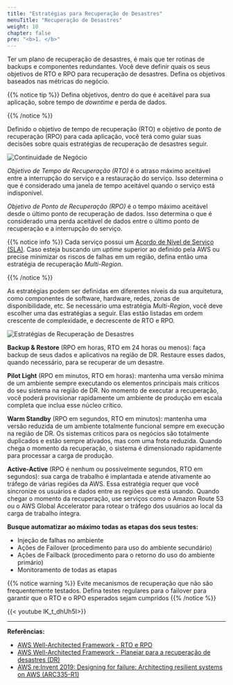 ```yaml
---
title: "Estratégias para Recuperação de Desastres"
menuTitle: "Recuperação de Desastres"
weight: 10
chapter: false
pre: "<b>1. </b>"
---
```


Ter um plano de recuperação de desastres, é mais que ter rotinas de backups e componentes redundantes. Você deve definir quais os seus objetivos de RTO e RPO para recuperação de desastres. Defina os objetivos baseados nas métricas do negócio.

{{% notice tip %}}
<i class="fas fa-lightbulb"></i>
Defina objetivos, dentro do que é aceitável para sua aplicação, sobre tempo de *downtime* e perda de dados.

{{% /notice %}}

Definido o objetivo de tempo de recuperação (RTO) e objetivo de ponto de recuperação (RPO) para cada aplicação, você terá como guiar suas decisões sobre quais estratégias de recuperação de desastres seguir.

![Continuidade de Negócio](/images/rto-rpo.png)

*Objetivo de Tempo de Recuperação (RTO)* é o atraso máximo aceitável entre a interrupção do serviço e a restauração do serviço. Isso determina o que é considerado uma janela de tempo aceitável quando o serviço está indisponível.

*Objetivo de Ponto de Recuperação (RPO)* é o tempo máximo aceitável desde o último ponto de recuperação de dados. Isso determina o que é considerado uma perda aceitável de dados entre o último ponto de recuperação e a interrupção do serviço.

{{% notice info %}}
<i class="fas fa-lightbulb"></i>
Cada serviço possui um [Acordo de Nível de Serviço (SLA)](https://aws.amazon.com/pt/legal/service-level-agreements/). Caso esteja buscando um *uptime* superior ao definido pela AWS ou precise minimizar os riscos de falhas em um região, defina então uma estratégia de recuperação *Multi-Region*.

{{% /notice %}}

As estratégias podem ser definidas em diferentes níveis da sua arquitetura, como componentes de software, hardware, redes, zonas de disponibilidade, etc. Se necessário uma estratégia *Multi-Region*, você deve escolher uma das estratégias a seguir. Elas estão listadas em ordem crescente de complexidade, e decrescente de RTO e RPO. 

![Estratégias de Recuperação de Desastres](/images/dr-multi-region.png)

**Backup & Restore** (RPO em horas, RTO em 24 horas ou menos): faça backup de seus dados e aplicativos na região de DR. Restaure esses dados, quando necessário, para se recuperar de um desastre.

**Pilot Light** (RPO em minutos, RTO em horas): mantenha uma versão mínima de um ambiente sempre executando os elementos principais mais críticos do seu sistema na região de DR. No momento de executar a recuperação, você poderá provisionar rapidamente um ambiente de produção em escala completa que inclua esse núcleo crítico.

**Warm Standby** (RPO em segundos, RTO em minutos): mantenha uma versão reduzida de um ambiente totalmente funcional sempre em execução na região de DR. Os sistemas críticos para os negócios são totalmente duplicados e estão sempre ativados, mas com uma frota reduzida. Quando chega o momento da recuperação, o sistema é dimensionado rapidamente para processar a carga de produção.

**Active-Active** (RPO é nenhum ou possivelmente segundos, RTO em segundos): sua carga de trabalho é implantada e atende ativamente ao tráfego de várias regiões da AWS. Essa estratégia requer que você sincronize os usuários e dados entre as regiões que está usando. Quando chegar o momento da recuperação, use serviços como o Amazon Route 53 ou o AWS Global Accelerator para rotear o tráfego dos usuários ao local da carga de trabalho íntegra.


**Busque automatizar ao máximo todas as etapas dos seus testes:**<br>
- Injeção de falhas no ambiente<br>
- Ações de Failover (procedimento para uso do ambiente secundário)<br>
- Ações de Failback (procedimento para o retorno do uso do ambiente primário)<br>
- Monitoramento de todas as etapas<br>




{{% notice warning %}}
<i class="fas fa-dragon"></i>
Evite mecanismos de recuperação que não são frequentemente testados. Defina testes regulares para o failover para garantir que o RTO e o RPO esperados sejam cumpridos
{{% /notice %}}


{{< youtube lK_t_dhUh5I>}}

---
**Referências:**
- [AWS Well-Architected Framework - RTO e RPO](https://docs.aws.amazon.com/pt_br/wellarchitected/latest/reliability-pillar/recovery-time-objective-rto-and-recovery-point-objective-rpo.html)
- [AWS Well-Architected Framework - Planejar para a recuperação de desastres (DR)](https://docs.aws.amazon.com/pt_br/wellarchitected/latest/reliability-pillar/plan-for-disaster-recovery-dr.html)
- [AWS re:Invent 2019: Designing for failure: Architecting resilient systems on AWS (ARC335-R1)
](https://www.youtube.com/watch?v=BJVzwaTiOdk)
